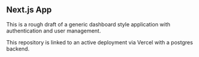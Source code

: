 ## Next.js App 

This is a rough draft of a generic dashboard style application with authentication and user management.

This repository is linked to an active deployment via Vercel with a postgres backend.

